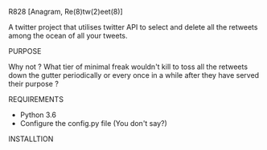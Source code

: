 R828 [Anagram, Re(8)tw(2)eet(8)] 

A twitter project that utilises twitter API to select and delete all the retweets among the ocean of all your tweets.

PURPOSE

Why not ? What tier of minimal freak wouldn't kill to toss all the retweets down the gutter periodically or every once in a while after they have served their purpose ?

REQUIREMENTS

* Python 3.6
* Configure the config.py file (You don't say?)

INSTALLTION
